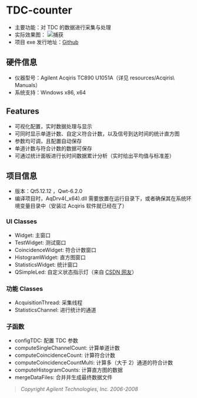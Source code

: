 # TDC-counter
* 主要功能：对 TDC 的数据进行采集与处理
* 实际效果图：
![捕获](https://user-images.githubusercontent.com/44578389/166425249-36da424d-c8e9-4022-8d07-3bf5dcd86e99.PNG)
* 项目 exe 发行地址：[Github](https://github.com/WhiteChimney/TDC-counter/releases)

## 硬件信息
* 仪器型号：Agilent Acqiris TC890 U1051A（详见 resources/Acqiris\ Manuals）
* 系统支持：Windows x86, x64

## Features
* 可视化配置，实时数据处理与显示
* 可同时显示单道计数、自定义符合计数，以及信号到达时间的统计直方图
* 参数均可调，且配置自动保存
* 单道计数与符合计数的数据可保存
* 可通过统计面板进行长时间数据累计分析（实时给出平均值与标准差）

## 项目信息
* 版本：Qt5.12.12 ，Qwt-6.2.0
* 编译项目时，AqDrv4(_x64).dll 需要放置在运行目录下，或者确保其在系统环境变量目录中（安装过 Acqiris 软件就已经在了）

### UI Classes
* Widget: 主窗口
* TestWidget: 测试窗口
* CoincidenceWidget: 符合计数窗口
* HistogramWidget: 直方图窗口
* StatisticsWidget: 统计窗口
* QSimpleLed: 自定义状态指示灯（来自 [CSDN 网友](https://blog.csdn.net/weixin_37818081/article/details/119803320)）

### 功能 Classes
* AcquisitionThread: 采集线程
* StatisticsChannel: 进行统计的通道

### 子函数
* configTDC: 配置 TDC 参数
* computeSingleChannelCount: 计算单道计数
* computeCoincidenceCount: 计算符合计数
* computeCoincidenceCountMulti: 计算多（大于 2）通道的符合计数
* computeHistogramCounts: 计算直方图的数据
* mergeDataFiles: 合并并生成最终数据文件
> *Copyright Agilent Technologies, Inc. 2006-2008*
